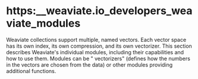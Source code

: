 # https:\_\_weaviate.io_developers_weaviate_modules

Weaviate collections support multiple, named vectors. Each vector space has its own index, its own compression, and its own vectorizer. This section describes Weaviate's individual modules, including their capabilities and how to use them. Modules can be " vectorizers" (defines how the numbers in the vectors are chosen from the data) or other modules providing additional functions.
